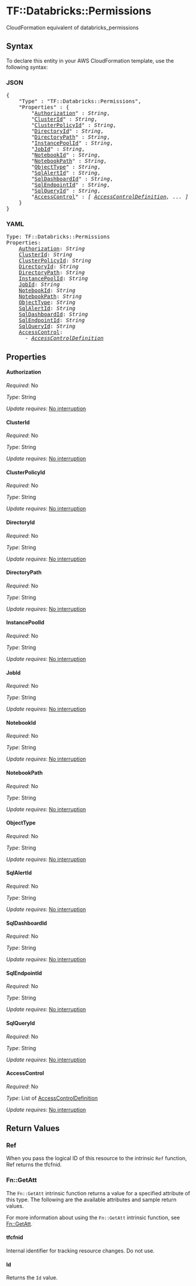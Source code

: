# TF::Databricks::Permissions

CloudFormation equivalent of databricks_permissions

## Syntax

To declare this entity in your AWS CloudFormation template, use the following syntax:

### JSON

<pre>
{
    "Type" : "TF::Databricks::Permissions",
    "Properties" : {
        "<a href="#authorization" title="Authorization">Authorization</a>" : <i>String</i>,
        "<a href="#clusterid" title="ClusterId">ClusterId</a>" : <i>String</i>,
        "<a href="#clusterpolicyid" title="ClusterPolicyId">ClusterPolicyId</a>" : <i>String</i>,
        "<a href="#directoryid" title="DirectoryId">DirectoryId</a>" : <i>String</i>,
        "<a href="#directorypath" title="DirectoryPath">DirectoryPath</a>" : <i>String</i>,
        "<a href="#instancepoolid" title="InstancePoolId">InstancePoolId</a>" : <i>String</i>,
        "<a href="#jobid" title="JobId">JobId</a>" : <i>String</i>,
        "<a href="#notebookid" title="NotebookId">NotebookId</a>" : <i>String</i>,
        "<a href="#notebookpath" title="NotebookPath">NotebookPath</a>" : <i>String</i>,
        "<a href="#objecttype" title="ObjectType">ObjectType</a>" : <i>String</i>,
        "<a href="#sqlalertid" title="SqlAlertId">SqlAlertId</a>" : <i>String</i>,
        "<a href="#sqldashboardid" title="SqlDashboardId">SqlDashboardId</a>" : <i>String</i>,
        "<a href="#sqlendpointid" title="SqlEndpointId">SqlEndpointId</a>" : <i>String</i>,
        "<a href="#sqlqueryid" title="SqlQueryId">SqlQueryId</a>" : <i>String</i>,
        "<a href="#accesscontrol" title="AccessControl">AccessControl</a>" : <i>[ <a href="accesscontroldefinition.md">AccessControlDefinition</a>, ... ]</i>
    }
}
</pre>

### YAML

<pre>
Type: TF::Databricks::Permissions
Properties:
    <a href="#authorization" title="Authorization">Authorization</a>: <i>String</i>
    <a href="#clusterid" title="ClusterId">ClusterId</a>: <i>String</i>
    <a href="#clusterpolicyid" title="ClusterPolicyId">ClusterPolicyId</a>: <i>String</i>
    <a href="#directoryid" title="DirectoryId">DirectoryId</a>: <i>String</i>
    <a href="#directorypath" title="DirectoryPath">DirectoryPath</a>: <i>String</i>
    <a href="#instancepoolid" title="InstancePoolId">InstancePoolId</a>: <i>String</i>
    <a href="#jobid" title="JobId">JobId</a>: <i>String</i>
    <a href="#notebookid" title="NotebookId">NotebookId</a>: <i>String</i>
    <a href="#notebookpath" title="NotebookPath">NotebookPath</a>: <i>String</i>
    <a href="#objecttype" title="ObjectType">ObjectType</a>: <i>String</i>
    <a href="#sqlalertid" title="SqlAlertId">SqlAlertId</a>: <i>String</i>
    <a href="#sqldashboardid" title="SqlDashboardId">SqlDashboardId</a>: <i>String</i>
    <a href="#sqlendpointid" title="SqlEndpointId">SqlEndpointId</a>: <i>String</i>
    <a href="#sqlqueryid" title="SqlQueryId">SqlQueryId</a>: <i>String</i>
    <a href="#accesscontrol" title="AccessControl">AccessControl</a>: <i>
      - <a href="accesscontroldefinition.md">AccessControlDefinition</a></i>
</pre>

## Properties

#### Authorization

_Required_: No

_Type_: String

_Update requires_: [No interruption](https://docs.aws.amazon.com/AWSCloudFormation/latest/UserGuide/using-cfn-updating-stacks-update-behaviors.html#update-no-interrupt)

#### ClusterId

_Required_: No

_Type_: String

_Update requires_: [No interruption](https://docs.aws.amazon.com/AWSCloudFormation/latest/UserGuide/using-cfn-updating-stacks-update-behaviors.html#update-no-interrupt)

#### ClusterPolicyId

_Required_: No

_Type_: String

_Update requires_: [No interruption](https://docs.aws.amazon.com/AWSCloudFormation/latest/UserGuide/using-cfn-updating-stacks-update-behaviors.html#update-no-interrupt)

#### DirectoryId

_Required_: No

_Type_: String

_Update requires_: [No interruption](https://docs.aws.amazon.com/AWSCloudFormation/latest/UserGuide/using-cfn-updating-stacks-update-behaviors.html#update-no-interrupt)

#### DirectoryPath

_Required_: No

_Type_: String

_Update requires_: [No interruption](https://docs.aws.amazon.com/AWSCloudFormation/latest/UserGuide/using-cfn-updating-stacks-update-behaviors.html#update-no-interrupt)

#### InstancePoolId

_Required_: No

_Type_: String

_Update requires_: [No interruption](https://docs.aws.amazon.com/AWSCloudFormation/latest/UserGuide/using-cfn-updating-stacks-update-behaviors.html#update-no-interrupt)

#### JobId

_Required_: No

_Type_: String

_Update requires_: [No interruption](https://docs.aws.amazon.com/AWSCloudFormation/latest/UserGuide/using-cfn-updating-stacks-update-behaviors.html#update-no-interrupt)

#### NotebookId

_Required_: No

_Type_: String

_Update requires_: [No interruption](https://docs.aws.amazon.com/AWSCloudFormation/latest/UserGuide/using-cfn-updating-stacks-update-behaviors.html#update-no-interrupt)

#### NotebookPath

_Required_: No

_Type_: String

_Update requires_: [No interruption](https://docs.aws.amazon.com/AWSCloudFormation/latest/UserGuide/using-cfn-updating-stacks-update-behaviors.html#update-no-interrupt)

#### ObjectType

_Required_: No

_Type_: String

_Update requires_: [No interruption](https://docs.aws.amazon.com/AWSCloudFormation/latest/UserGuide/using-cfn-updating-stacks-update-behaviors.html#update-no-interrupt)

#### SqlAlertId

_Required_: No

_Type_: String

_Update requires_: [No interruption](https://docs.aws.amazon.com/AWSCloudFormation/latest/UserGuide/using-cfn-updating-stacks-update-behaviors.html#update-no-interrupt)

#### SqlDashboardId

_Required_: No

_Type_: String

_Update requires_: [No interruption](https://docs.aws.amazon.com/AWSCloudFormation/latest/UserGuide/using-cfn-updating-stacks-update-behaviors.html#update-no-interrupt)

#### SqlEndpointId

_Required_: No

_Type_: String

_Update requires_: [No interruption](https://docs.aws.amazon.com/AWSCloudFormation/latest/UserGuide/using-cfn-updating-stacks-update-behaviors.html#update-no-interrupt)

#### SqlQueryId

_Required_: No

_Type_: String

_Update requires_: [No interruption](https://docs.aws.amazon.com/AWSCloudFormation/latest/UserGuide/using-cfn-updating-stacks-update-behaviors.html#update-no-interrupt)

#### AccessControl

_Required_: No

_Type_: List of <a href="accesscontroldefinition.md">AccessControlDefinition</a>

_Update requires_: [No interruption](https://docs.aws.amazon.com/AWSCloudFormation/latest/UserGuide/using-cfn-updating-stacks-update-behaviors.html#update-no-interrupt)

## Return Values

### Ref

When you pass the logical ID of this resource to the intrinsic `Ref` function, Ref returns the tfcfnid.

### Fn::GetAtt

The `Fn::GetAtt` intrinsic function returns a value for a specified attribute of this type. The following are the available attributes and sample return values.

For more information about using the `Fn::GetAtt` intrinsic function, see [Fn::GetAtt](https://docs.aws.amazon.com/AWSCloudFormation/latest/UserGuide/intrinsic-function-reference-getatt.html).

#### tfcfnid

Internal identifier for tracking resource changes. Do not use.

#### Id

Returns the <code>Id</code> value.

